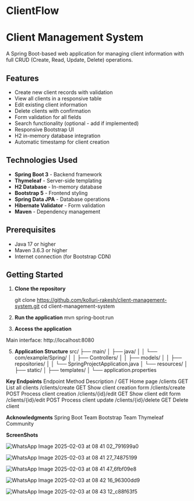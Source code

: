 # ClientFlow

# Client Management System

A Spring Boot-based web application for managing client information with full CRUD (Create, Read, Update, Delete) operations.

## Features

- Create new client records with validation
- View all clients in a responsive table
- Edit existing client information
- Delete clients with confirmation
- Form validation for all fields
- Search functionality (optional - add if implemented)
- Responsive Bootstrap UI
- H2 in-memory database integration
- Automatic timestamp for client creation

## Technologies Used

- **Spring Boot 3** - Backend framework
- **Thymeleaf** - Server-side templating
- **H2 Database** - In-memory database
- **Bootstrap 5** - Frontend styling
- **Spring Data JPA** - Database operations
- **Hibernate Validator** - Form validation
- **Maven** - Dependency management

## Prerequisites

- Java 17 or higher
- Maven 3.6.3 or higher
- Internet connection (for Bootstrap CDN)

## Getting Started

1. **Clone the repository**
  
   git clone https://github.com/kolluri-rakesh/client-management-system.git
   cd client-management-system


2. **Run the application**
     mvn spring-boot:run
   
4. **Access the application**

Main interface: http://localhost:8080

5. **Application Structure**
    src/
├── main/
│   ├── java/
│   │   └── com/example/Spring/
│   │       ├── Controllers/
│   │       ├── models/
│   │       ├── repositories/
│   │       └── SpringProjectApplication.java
│   └── resources/
│       ├── static/
│       ├── templates/
│       └── application.properties


**Key Endpoints**
Endpoint	Method	Description
/	GET	Home page
/clients	GET	List all clients
/clients/create	GET	Show client creation form
/clients/create	POST	Process client creation
/clients/{id}/edit	GET	Show client edit form
/clients/{id}/edit	POST	Process client update
/clients/{id}/delete	GET	Delete client


**Acknowledgments**
Spring Boot Team
Bootstrap Team
Thymeleaf Community


**ScreenShots**

![WhatsApp Image 2025-02-03 at 08 41 02_791699a0](https://github.com/user-attachments/assets/386b80bd-70ac-4122-8937-6149002e640c)

![WhatsApp Image 2025-02-03 at 08 41 27_74875199](https://github.com/user-attachments/assets/e2a9a7da-82c1-4f56-bb28-acd1d0741891)


![WhatsApp Image 2025-02-03 at 08 41 47_6fbf09e8](https://github.com/user-attachments/assets/fb62a3f2-2831-4d33-b065-3df6b962c91d)


![WhatsApp Image 2025-02-03 at 08 42 16_96300dd9](https://github.com/user-attachments/assets/4f4c5418-c05a-4dc8-a6e5-6b5f869b5312)


![WhatsApp Image 2025-02-03 at 08 43 12_c88f63f5](https://github.com/user-attachments/assets/6cd73ea8-16db-4f7d-b82e-95707b8dad42)



















   
